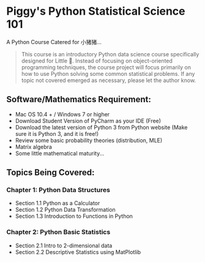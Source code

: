 # Piggy's Python Statistical Science 101
A Python Course Catered for 小猪猪...
> This course is an introductory Python data science course specifically designed for Little 🐷. Instead of focusing on object-oriented programming techniques, the course project will focus primarily on how to use Python solving some common statistical problems. If any topic not covered emerged as necessary, please let the author know.
## Software/Mathematics Requirement:
* Mac OS 10.4 + / Windows 7 or higher
* Download Student Version of PyCharm as your IDE (Free)
* Download the latest version of Python 3 from Python website (Make sure it is Python 3, and it is free!)
* Review some basic probability theories (distribution, MLE)
* Matrix algebra
* Some little mathematical maturity...

## Topics Being Covered:
### Chapter 1: Python Data Structures
* Section 1.1 Python as a Calculator
* Section 1.2 Python Data Transformation
* Section 1.3 Introduction to Functions in Python
### Chapter 2: Python Basic Statistics
* Section 2.1 Intro to 2-dimensional data
* Section 2.2 Descriptive Statistics using MatPlotlib
